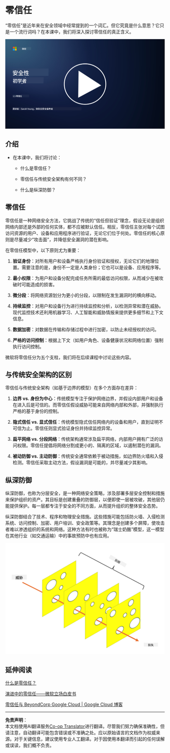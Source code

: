 <!--
CO_OP_TRANSLATOR_METADATA:
{
  "original_hash": "75f77f972d2233c584f87c1eb96c983b",
  "translation_date": "2025-09-03T17:17:24+00:00",
  "source_file": "1.5 Zero trust.md",
  "language_code": "zh"
}
-->
# 零信任

“零信任”是近年来在安全领域中经常提到的一个词汇。但它究竟是什么意思？它只是一个流行词吗？在本课中，我们将深入探讨零信任的真正含义。

[![观看视频](../../translated_images/1-5_placeholder.36b707a8de54c96991f42d1e0a5979771993f470834d818e581c8de8c447bc5b.zh.png)](https://learn-video.azurefd.net/vod/player?id=ee1551cc-e7a5-4db6-a897-c286abe68a69)

## 介绍

 - 在本课中，我们将讨论：
   
   - 什么是零信任？
   
   - 零信任与传统安全架构有何不同？
   
   - 什么是纵深防御？

## 零信任

零信任是一种网络安全方法，它挑战了传统的“信任但验证”理念，假设无论是组织网络内部还是外部的任何实体，都不应被默认信任。相反，零信任主张对每个试图访问资源的用户、设备和应用程序进行验证，无论它们位于何处。零信任的核心原则是尽量减少“攻击面”，并降低安全漏洞的潜在影响。

在零信任模型中，以下原则尤为重要：

1. **验证身份**：对所有用户和设备严格执行身份验证和授权，无论它们的地理位置。需要注意的是，身份不一定是人类身份；它也可以是设备、应用程序等。

2. **最小权限**：为用户和设备分配完成任务所需的最低访问权限，从而减少在被攻破时可能造成的损害。

3. **微分段**：将网络资源划分为更小的分段，以限制在发生漏洞时的横向移动。

4. **持续监控**：对用户和设备行为进行持续监控和分析，以检测异常和潜在威胁。现代监控技术还利用机器学习、人工智能和威胁情报来提供更多细节和上下文信息。

5. **数据加密**：对数据在传输和存储过程中进行加密，以防止未经授权的访问。

6. **严格的访问控制**：根据上下文（如用户角色、设备健康状况和网络位置）强制执行访问控制。

微软将零信任分为五个支柱，我们将在后续课程中讨论这些内容。

## 与传统安全架构的区别

零信任与传统安全架构（如基于边界的模型）在多个方面存在差异：

1. **边界 vs. 身份为中心**：传统模型专注于保护网络边界，并假设内部用户和设备在进入后是可信的。而零信任假设威胁可能来自网络内部和外部，并强制执行严格的基于身份的控制。

2. **隐式信任 vs. 显式信任**：传统模型隐式信任网络内的设备和用户，直到证明不可信为止。零信任则显式验证身份并持续监控异常。

3. **扁平网络 vs. 分段网络**：传统架构通常涉及扁平网络，内部用户拥有广泛的访问权限。零信任提倡将网络分割成更小的、隔离的区域，以遏制潜在的漏洞。

4. **被动防御 vs. 主动防御**：传统安全通常依赖于被动措施，如边界防火墙和入侵检测。零信任采取主动方法，假设漏洞是可能的，并尽量减少其影响。

## 纵深防御

纵深防御，也称为分层安全，是一种网络安全策略，涉及部署多层安全控制和措施来保护组织的资产。其目标是创建重叠的防御层，以便即使一层被攻破，其他层仍能提供保护。每一层都专注于安全的不同方面，从而提升组织的整体安全态势。

纵深防御结合了技术、程序和物理安全措施。这些措施可能包括防火墙、入侵检测系统、访问控制、加密、用户培训、安全政策等。其理念是创建多个屏障，使攻击者难以渗透组织的系统和网络。这种方法有时也被称为“瑞士奶酪”模型，这一模型在其他行业（如交通运输）中的事故预防中也有应用。

![image](../../translated_images/swisscheese.dc1f2a129515c5af146d3fe0b5e69305e16bfb7ae348d0e4d59a02ada9f5e92b.zh.png)

## 延伸阅读

[什么是零信任？](https://learn.microsoft.com/security/zero-trust/zero-trust-overview?WT.mc_id=academic-96948-sayoung)

[演进中的零信任——微软立场白皮书](https://query.prod.cms.rt.microsoft.com/cms/api/am/binary/RWJJdT?WT.mc_id=academic-96948-sayoung)

[零信任与 BeyondCorp Google Cloud | Google Cloud 博客](https://cloud.google.com/blog/topics/developers-practitioners/zero-trust-and-beyondcorp-google-cloud)

---

**免责声明**：  
本文档使用AI翻译服务[Co-op Translator](https://github.com/Azure/co-op-translator)进行翻译。尽管我们努力确保准确性，但请注意，自动翻译可能包含错误或不准确之处。应以原始语言的文档作为权威来源。对于关键信息，建议使用专业人工翻译。对于因使用本翻译而引起的任何误解或误读，我们概不负责。